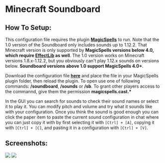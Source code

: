 # Minecraft Soundboard
## How To Setup:
This configuration file requires the plugin [**MagicSpells**](https://github.com/TheComputerGeek2/MagicSpells/releases) to run. Note that the 1.0 version of the Soundboard only includes sounds up to 1.12.2. That Minecraft version is only supported by **MagicSpells versions below 4.0, which require [EffectLib](https://dev.bukkit.org/projects/effectlib/files) as well**. The 1.0 version works on Minecraft versions 1.8.x-1.12.2, but you obviously can't play 1.12.x sounds on versions below. **Soundboard versions above 1.0 support MagicSpells 4.0+**.

Download the configuration file [**here**](https://github.com/JasperLorelai/minecraft-soundboard/releases) and place the file in your MagicSpells plugin folder, then reload the plugin. To open use one of following commands: **/soundboard**, **/sounds** or **/sb**. To grant other players access to the commannd, give them the permission **magicspells.cast.\***

In the GUI you can search for sounds to check their sound names or select it to play it. You can modify pitch and volume and try what it sounds like with your configuration. Once you think the sound is good enough you can click the paper item to paste the current sound configuration in chat where you can just copy it with by first selecting it with `[Ctrl] + [A]`, copying it with `[Ctrl] + [C]`, and pasting it in a configuration with `[Ctrl] + [V]`.

## Screenshots:
![](https://cdn.discordapp.com/attachments/541747333302321167/605133854357061683/unknown.png "")
![](https://cdn.discordapp.com/attachments/541747333302321167/605134718756847639/unknown.png "")
